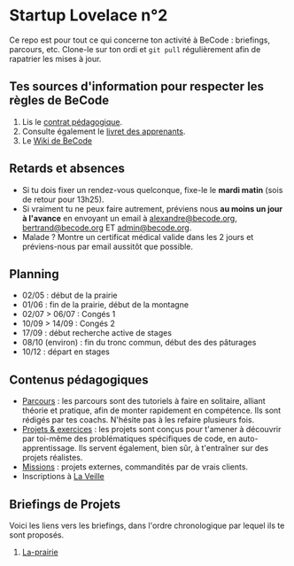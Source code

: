 # Startup Lovelace n°2

Ce repo est pour tout ce qui concerne ton activité à BeCode : briefings, parcours, etc.
Clone-le sur ton ordi et `git pull` régulièrement afin de rapatrier les mises à jour.

## Tes sources d'information pour respecter les règles de BeCode

1. Lis le [contrat pédagogique](../../../BeCode/blob/master/contratpedagogique.md).
1. Consulte également le [livret des apprenants](./livret-lovelace2.pdf).
1. Le [Wiki de BeCode](https://github.com/becodeorg/BeCode/wiki)

## Retards et absences

- Si tu dois fixer un rendez-vous quelconque, fixe-le le **mardi matin** (sois de retour pour 13h25).
- Si vraiment tu ne peux faire autrement, préviens nous **au moins un jour à l'avance** en envoyant un email à alexandre@becode.org, bertrand@becode.org ET admin@becode.org.
- Malade ? Montre un certificat médical valide dans les 2 jours et préviens-nous par email aussitôt que possible.

## Planning

- 02/05 : début de la prairie
- 01/06 : fin de la prairie, début de la montagne
- 02/07 > 06/07 : Congés 1
- 10/09 > 14/09 : Congés 2
- 17/09 : début recherche active de stages
- 08/10 (environ) : fin du tronc commun, début des des pâturages
- 10/12 : départ en stages

## Contenus pédagogiques

- [Parcours](/Parcours) : les parcours sont des tutoriels à faire en solitaire, alliant théorie et pratique, afin de monter rapidement en compétence. Ils sont rédigés par tes coachs. N'hésite pas à les refaire plusieurs fois.  
- [Projets & exercices](/Projects) : les projets sont conçus pour t'amener à découvrir par toi-même des problématiques spécifiques de code, en auto-apprentissage. Ils servent également, bien sûr, à t'entraîner sur des projets réalistes.
- [Missions](/Missions) : projets externes, commandités par de vrais clients.
- Inscriptions à [La Veille](https://github.com/becodeorg/la-veille)

## Briefings de Projets
Voici les liens vers les briefings, dans l'ordre chronologique par lequel ils te sont proposés.

1. [La-prairie](/01-La-prairie/)
